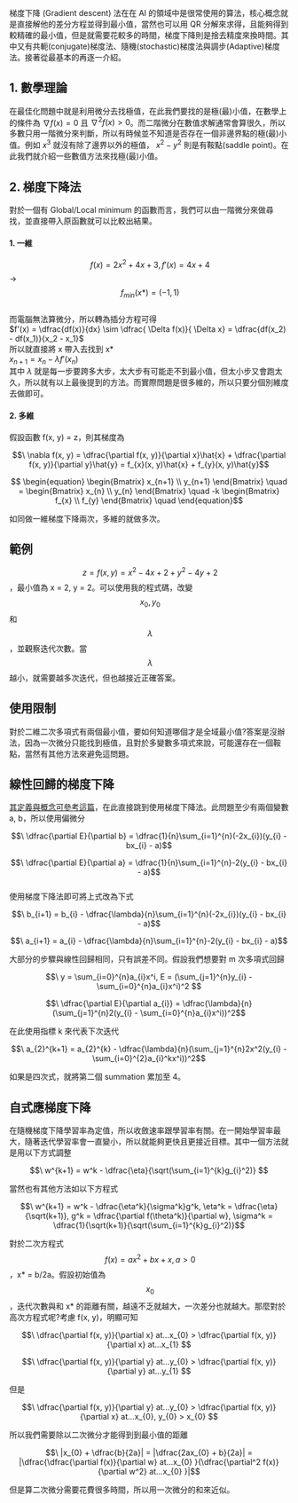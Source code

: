 梯度下降 (Gradient descent) 法在在 AI 的領域中是很常使用的算法，核心概念就是直接解他的差分方程並得到最小值，當然也可以用 QR 分解來求得，且能夠得到較精確的最小值，但是就需要花較多的時間，梯度下降則是捨去精度來換時間。其中又有共軛(conjugate)梯度法、隨機(stochastic)梯度法與調步(Adaptive)梯度法。接著從最基本的再逐一介紹。

## 1. 數學理論
在最佳化問題中就是利用微分去找極值，在此我們要找的是極(最)小值，在數學上的條件為 $\nabla f(x) = 0$ 且 $\nabla^2 f(x) > 0$。而二階微分在數值求解通常會算很久，所以多數只用一階微分來判斷，所以有時候並不知道是否存在一個非邊界點的極(最)小值。例如 $x^3$ 就沒有除了邊界以外的極值， $x^2 - y^2$ 則是有鞍點(saddle point)。在此我們就介紹一些數值方法來找極(最)小值。

## 2. 梯度下降法
對於一個有 Global/Local minimum 的函數而言，我們可以由一階微分來做尋找，並直接帶入原函數就可以比較出結果。

#### 1. 一維
$$\ f(x) = 2x^2 + 4x + 3, f'(x) = 4x + 4 $$ -> $$\ f_{min}(x*) = (-1, 1) $$\
而電腦無法算微分，所以轉為插分方程可得\
$f'(x) = \dfrac{df(x)}{dx} \sim \dfrac{ \Delta f(x)}{ \Delta x} = \dfrac{df(x_2) - df(x_1)}{x_2 - x_1}$\
所以就直接將 x 帶入去找到 x*\
$x_{n+1} = x_n - \lambda f'(x_n)$\
其中 $\lambda$ 就是每一步要跨多大步，太大步有可能走不到最小值，但太小步又會跑太久，所以就有以上最後提到的方法。而實際問題是很多維的，所以只要分個別維度去做即可。

#### 2. 多維
假設函數 f(x, y) = z，則其梯度為

$$\ \nabla f(x, y) = \dfrac{\partial f(x, y)}{\partial x}\hat{x} + \dfrac{\partial f(x, y)}{\partial y}\hat{y} = f_{x}(x, y)\hat{x} + f_{y}(x, y)\hat{y}$$

$$ \begin{equation}
   \begin{Bmatrix} 
   x_{n+1} \\
   y_{n+1}
   \end{Bmatrix} 
   \quad
    = 
   \begin{Bmatrix} 
   x_{n} \\
   y_{n}
   \end{Bmatrix} 
   \quad
   -k
   \begin{Bmatrix} 
   f_{x} \\
   f_{y}
   \end{Bmatrix} 
   \quad
\end{equation}$$

如同做一維梯度下降兩次，多維的就做多次。

## 範例
$$\ z = f(x, y) = x^2 - 4x + 2 + y^2 - 4y + 2 $$，最小值為 x = 2, y = 2。可以使用我的程式碼，改變 $$\ x_{0}, y_{0} $$ 和 $$\ \lambda $$，並觀察迭代次數。當 $$\ \lambda $$ 越小，就需要越多次迭代，但也越接近正確答案。

## 使用限制
對於二維二次多項式有兩個最小值，要如何知道哪個才是全域最小值?答案是沒辦法，因為一次微分只能找到極值，且對於多變數多項式來說，可能還存在一個鞍點，當然有其他方法來避免這問題。

## 線性回歸的梯度下降
[其定義與概念可參考這篇](https://github.com/JrPhy/numerical/tree/master/least-square)，在此直接跳到使用梯度下降法。此問題至少有兩個變數 a, b，所以使用偏微分

$$\ \dfrac{\partial E}{\partial b} = \dfrac{1}{n}\sum_{i=1}^{n}(-2x_{i})(y_{i} - bx_{i} - a)$$

$$\ \dfrac{\partial E}{\partial a} = \dfrac{1}{n}\sum_{i=1}^{n}-2(y_{i} - bx_{i} - a)$$\
使用梯度下降法即可將上式改為下式

$$\ b_{i+1} = b_{i} - \dfrac{\lambda}{n}\sum_{i=1}^{n}(-2x_{i})(y_{i} - bx_{i} - a)$$

$$\ a_{i+1} = a_{i} - \dfrac{\lambda}{n}\sum_{i=1}^{n}-2(y_{i} - bx_{i} - a)$$

大部分的步驟與線性回歸相同，只有誤差不同。假設我們想要對 m 次多項式回歸

$$\ y = \sum_{i=0}^{n}a_{i}x^i, E = (\sum_{j=1}^{n}y_{i} - \sum_{i=0}^{n}a_{i}x^i)^2 $$

$$\ \dfrac{\partial E}{\partial a_{i}} = \dfrac{\lambda}{n}(\sum_{j=1}^{n}2(y_{i} - \sum_{i=0}^{n}a_{i}x^i))^2$$

在此使用指標 k 來代表下次迭代

$$\ a_{2}^{k+1} = a_{2}^{k} - \dfrac{\lambda}{n}(\sum_{j=1}^{n}2x^2(y_{i} - \sum_{i=0}^{2}a_{i}^kx^i))^2$$

如果是四次式，就將第二個 summation 累加至 4。

## 自式應梯度下降
在隨機梯度下降學習率為定值，所以收斂速率跟學習率有關。在一開始學習率最大，隨著迭代學習率會一直變小，所以就能夠更快且更接近目標。其中一個方法就是用以下方式調整

$$\ w^{k+1} = w^k - \dfrac{\eta}{\sqrt(\sum_{i=1}^{k}g_{i}^2)} $$

當然也有其他方法如以下方程式

$$\ w^{k+1} = w^k - \dfrac{\eta^k}{\sigma^k}g^k, \eta^k = \dfrac{\eta}{\sqrt(k+1)}, g^k = \dfrac{\partial f(\theta^k)}{\partial w}, \sigma^k = \dfrac{1}{\sqrt(k+1)}{\sqrt(\sum_{i=1}^{k}g_{i}^2)}$$

對於二次方程式 $$\ f(x) = ax^2 + bx + x, a > 0 $$，x* = b/2a。假設初始值為 $$\ x_{0} $$，迭代次數與和 x* 的距離有關，越遠不乏就越大，一次差分也就越大。那麼對於高次方程式呢?考慮 f(x, y)，明顯可知

$$\ \dfrac{\partial f(x, y)}{\partial x} at...x_{0} > \dfrac{\partial f(x, y)}{\partial x} at...x_{1} $$ 

$$\ \dfrac{\partial f(x, y)}{\partial y} at...y_{0} > \dfrac{\partial f(x, y)}{\partial y} at...y_{1} $$ 

但是

$$\ \dfrac{\partial f(x, y)}{\partial y} at...y_{0} > \dfrac{\partial f(x, y)}{\partial x} at...x_{0}, y_{0} > x_{0} $$ 

所以我們需要除以二次微分才能得到到最小值的距離

$$\ |x_{0} + \dfrac{b}{2a}| = |\dfrac{2ax_{0} + b}{2a}| = |\dfrac{\dfrac{\partial f(x)}{\partial w} at...x_{0} }{\dfrac{\partial^2 f(x)}{\partial w^2} at...x_{0} }|$$ 

但是算二次微分需要花費很多時間，所以用一次微分的和來近似。
